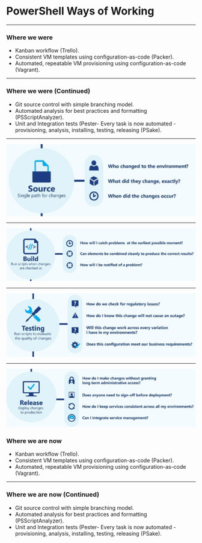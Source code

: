 # PowerShell Ways of Working

---

### Where we were

- Kanban workflow (Trello).
- Consistent VM templates using configuration-as-code (Packer).
- Automated, repeatable VM provisioning using configuration-as-code (Vagrant).

---

### Where we were (Continued)

- Git source control with simple branching model.
- Automated analysis for best practices and formatting (PSScriptAnalyzer).
- Unit and Integration tests (Pester- Every task is now automated - provisioning, analysis, installing, testing, releasing (PSake).

---

![](images/source.png)

---

![](images/build.png)

---

![](images/testing.png)

---

![](images/release.png)


### Where we are now

- Kanban workflow (Trello).
- Consistent VM templates using configuration-as-code (Packer).
- Automated, repeatable VM provisioning using configuration-as-code (Vagrant).

---

### Where we are now (Continued)

- Git source control with simple branching model.
- Automated analysis for best practices and formatting (PSScriptAnalyzer).
- Unit and Integration tests (Pester- Every task is now automated - provisioning, analysis, installing, testing, releasing (PSake).
